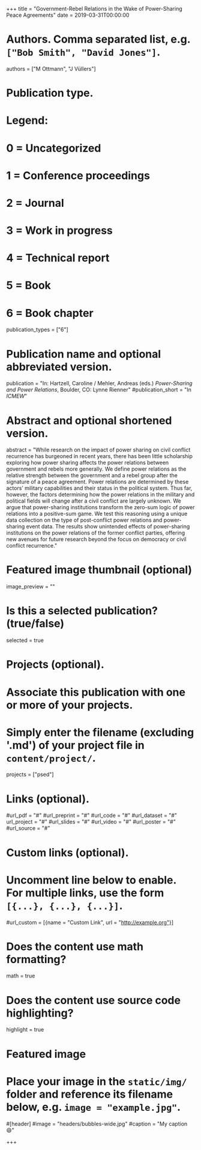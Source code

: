 +++
title = "Government-Rebel Relations in the Wake of Power-Sharing Peace Agreements"
date = 2019-03-31T00:00:00

# Authors. Comma separated list, e.g. `["Bob Smith", "David Jones"]`.
authors = ["M Ottmann", "J Vüllers"]

# Publication type.
# Legend:
# 0 = Uncategorized
# 1 = Conference proceedings
# 2 = Journal
# 3 = Work in progress
# 4 = Technical report
# 5 = Book
# 6 = Book chapter
publication_types = ["6"]

# Publication name and optional abbreviated version.
publication = "In: Hartzell, Caroline / Mehler, Andreas (eds.) *Power-Sharing and Power Relations*, Boulder, CO: Lynne Rienner"
#publication_short = "In *ICMEW*"

# Abstract and optional shortened version.
abstract = "While research on the impact of power sharing on civil conflict recurrence has burgeoned in recent years, there has been little scholarship exploring how power sharing affects the power relations between government and rebels more generally. We define power relations as the relative strength between the government and a rebel group after the signature of a peace agreement. Power relations are determined by these actors’ military capabilities and their status in the political system. Thus far, however, the factors determining how the power relations in the military and political fields will change after a civil conflict are largely unknown. We argue that power-sharing institutions transform the zero-sum logic of power relations into a positive-sum game. We test this reasoning using a unique data collection on the type of post-conflict power relations and power-sharing event data. The results show unintended effects of power-sharing institutions on the power relations of the former conflict parties, offering new avenues for future research beyond the focus on democracy or civil conflict recurrence."

# Featured image thumbnail (optional)
image_preview = ""

# Is this a selected publication? (true/false)
selected = true

# Projects (optional).
#   Associate this publication with one or more of your projects.
#   Simply enter the filename (excluding '.md') of your project file in `content/project/`.
projects = ["psed"]

# Links (optional).
#url_pdf = "#"
#url_preprint = "#"
#url_code = "#"
#url_dataset = "#"
url_project = "#"
#url_slides = "#"
#url_video = "#"
#url_poster = "#"
#url_source = "#"

# Custom links (optional).
#   Uncomment line below to enable. For multiple links, use the form `[{...}, {...}, {...}]`.
#url_custom = [{name = "Custom Link", url = "http://example.org"}]

# Does the content use math formatting?
math = true

# Does the content use source code highlighting?
highlight = true

# Featured image
# Place your image in the `static/img/` folder and reference its filename below, e.g. `image = "example.jpg"`.
#[header]
#image = "headers/bubbles-wide.jpg"
#caption = "My caption :smile:"

+++
